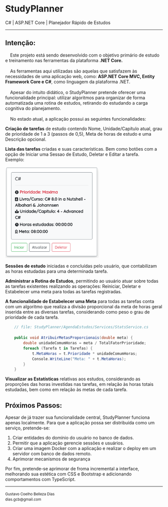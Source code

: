 <h1>StudyPlanner</h1> 
C# | ASP.NET Core | Planejador Rápido de Estudos
<hr>
<h2>Intenção:</h2>
<span>
&nbsp; &nbsp; Este projeto está sendo desenvolvido com o objetivo primário de estudo
e treinamento nas ferramentas da plataforma <strong>.NET Core.</strong>
<br/><br/>
&nbsp; &nbsp; As ferramentas aqui utilizadas são aquelas que satisfazem às necessidades
de uma aplicação web, como: <strong>ASP.NET Core MVC, Entity Framework Core e C#</strong>,
como linguagem da plataforma .NET. 
<br/><br/>
&nbsp; &nbsp; Apesar do intuito didático, o StudyPlanner pretende oferecer uma funcionalidade
principal: utilizar algoritmos para organizar de forma automatizada uma rotina 
de estudos, retirando do estudando a carga cognitiva do planejamento.<br/><br/>
</span>
&nbsp; &nbsp; No estado atual, a aplicação possui as seguintes funcionalidades:

<strong>Criação de tarefas</strong> de estudo contendo Nome, Unidade/Capítulo atual, grau de prioridade de
1 a 3 (passos de 0,5), Meta de horas de estudo e uma Descrição opcional.

<strong>Lista das tarefas</strong> criadas e suas características. Bem como botões
com a opção de Iniciar uma Sessao de Estudo, Deletar e Editar a tarefa.<br/>
Exemplo:<br/>

<img src="https://github.com/gubelleza/StudyPlanner/blob/dev/AgendaEstudos/docs/imgs/CardTarefa.png" width="300">

<strong>Sessões de estudo</strong> iniciadas e concluídas pelo usuário, que contabilizam
as horas estudadas para uma determinada tarefa.

<strong>Administrar a Rotina de Estudos</strong>, permitindo ao usuário atuar sobre 
todas as tarefas existentes realizando as operações: Reiniciar, Deletar e Estabelecer
uma meta para todas as tarefas registradas.

<strong>A funcionalidade de Estabelecer uma Meta</strong> para todas as tarefas conta com um
algoritmo que realiza a divisão proporcional da meta de horas geral inserida
entre as diversas tarefas, considerando como peso o grau de prioridade de 
cada tarefa.     

```C#
    // file: StudyPlanner/AgendaEstudos/Services/StatsService.cs
    
    public void AtribuirMetasProporcionais(double meta) {
        double unidadeComumHoras = meta / TotalFatorPrioridade;            
        foreach (Tarefa t in Tarefas) {
            t.MetaHoras = t.Prioridade * unidadeComumHoras;
            Console.WriteLine("Meta: " + t.MetaHoras);
        }
    }     
``` 
<strong>Visualizar as Estatísticas</strong> relativas aos estudos, considerando as
proporções das horas investidas nas tarefas, em relação às horas totais estudadas,
bem como em relação às metas de cada tarefa.

<h2>Próximos Passos:</h2>
<span>
    Apesar de já trazer sua funcionalidade central, StudyPlanner funciona apenas localmente.
    Para que a aplicação possa ser distribuída como um serviço, pretende-se: 
</span>
<ol>
    <li>Criar entidades do domínio do usuário no banco de dados.</li>
    <li>Permitir que a aplicação gerencie sessões e usuários.</li>
    <li>
    Criar uma imagem Docker com a aplicação e realizar o deploy em um servidor com
    banco de dados remoto.
    </li>
    <li>Aprimorar mecanismos de segurança</li>
</ol>
<span>
    Por fim, pretende-se aprimorar de froma incremental a interface, melhorando sua
    estética com CSS e Bootstrap e adicionando comportamentos com TypeScript.
</span>
<br>
<hr>
<footer>
<small>
Gustavo Coelho Belleza Dias<br>
dias.gcb@gmail.com
</small>
</footer>

